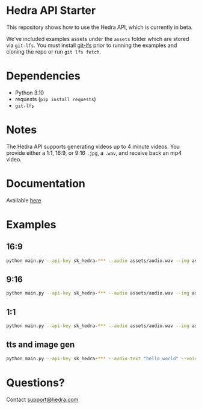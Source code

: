 # Hedra API Starter

This repository shows how to use the Hedra API, which is currently in beta.

We've included examples assets under the `assets` folder which are stored via `git-lfs`. You must install [git-lfs](https://git-lfs.com) prior to running the examples and cloning the repo or run `git lfs fetch`.

# Dependencies

* Python 3.10
* requests (`pip install requests`)
* `git-lfs`

# Notes

The Hedra API supports generating videos up to 4 minute videos. You provide either a 1:1, 16:9, or 9:16 `.jpg`, a `.wav`, and receive back an mp4 video.

# Documentation

Available [here](https://www.hedra.com/docs)

# Examples

## 16:9

```bash
python main.py --api-key sk_hedra-*** --audio assets/audio.wav --img assets/16_9.jpg --ar 16:9 --canary
```

## 9:16

```bash
python main.py --api-key sk_hedra-*** --audio assets/audio.wav --img assets/9_16.jpg --ar 9:16 --canary
```

## 1:1

```bash
python main.py --api-key sk_hedra-*** --audio assets/audio.wav --img assets/1:1.jpg --ar 1:1 --canary
```

## tts and image gen
```bash
python main.py --api-key sk_hedra-*** --audio-text "hello world" --voice-id FGY2WhTYpPnrIDTdsKH5 --img-prompt "cow boy" --ar 16:9 --canary
```

# Questions?

Contact support@hedra.com
